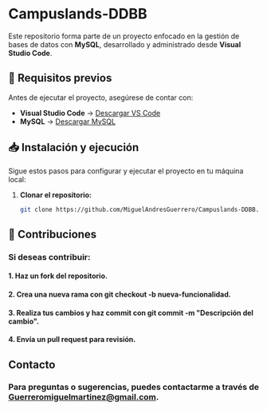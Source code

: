 # Campuslands-DDBB  

Este repositorio forma parte de un proyecto enfocado en la gestión de bases de datos con **MySQL**, desarrollado y administrado desde **Visual Studio Code**.  

## 🚀 Requisitos previos  

Antes de ejecutar el proyecto, asegúrese de contar con:  

- **Visual Studio Code** → [Descargar VS Code](https://code.visualstudio.com/)  
- **MySQL** → [Descargar MySQL](https://www.mysql.com/downloads/)  

## 📥 Instalación y ejecución  

Sigue estos pasos para configurar y ejecutar el proyecto en tu máquina local:  

1. **Clonar el repositorio:**  

   ```bash
   git clone https://github.com/MiguelAndresGuerrero/Campuslands-DDBB.git

## 🤝 Contribuciones
### Si deseas contribuir:

#### 1. Haz un fork del repositorio.
#### 2. Crea una nueva rama con git checkout -b nueva-funcionalidad.
#### 3. Realiza tus cambios y haz commit con git commit -m "Descripción del cambio".
#### 4. Envía un pull request para revisión.
   
## Contacto
### Para preguntas o sugerencias, puedes contactarme a través de Guerreromiguelmartinez@gmail.com.
